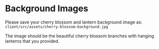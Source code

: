 
# Background Images

Please save your cherry blossom and lantern background image as:
`client/src/assets/cherry-blossom-background.jpg`

The image should be the beautiful cherry blossom branches with hanging lanterns that you provided.
